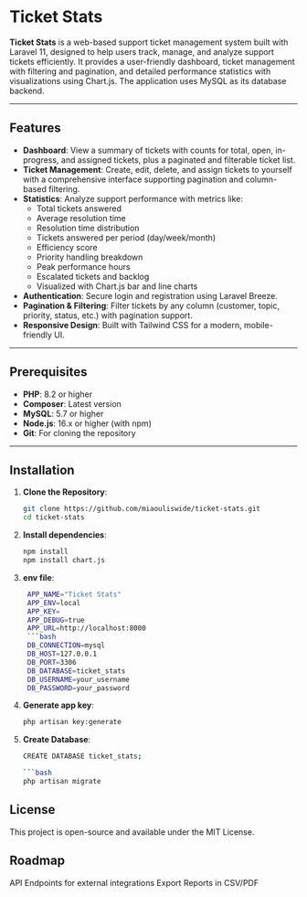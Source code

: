 # Ticket Stats

**Ticket Stats** is a web-based support ticket management system built with Laravel 11, designed to help users track, manage, and analyze support tickets efficiently. It provides a user-friendly dashboard, ticket management with filtering and pagination, and detailed performance statistics with visualizations using Chart.js. The application uses MySQL as its database backend.

---

## Features

- **Dashboard**: View a summary of tickets with counts for total, open, in-progress, and assigned tickets, plus a paginated and filterable ticket list.
- **Ticket Management**: Create, edit, delete, and assign tickets to yourself with a comprehensive interface supporting pagination and column-based filtering.
- **Statistics**: Analyze support performance with metrics like:
  - Total tickets answered
  - Average resolution time
  - Resolution time distribution
  - Tickets answered per period (day/week/month)
  - Efficiency score
  - Priority handling breakdown
  - Peak performance hours
  - Escalated tickets and backlog
  - Visualized with Chart.js bar and line charts
- **Authentication**: Secure login and registration using Laravel Breeze.
- **Pagination & Filtering**: Filter tickets by any column (customer, topic, priority, status, etc.) with pagination support.
- **Responsive Design**: Built with Tailwind CSS for a modern, mobile-friendly UI.

---

## Prerequisites

- **PHP**: 8.2 or higher
- **Composer**: Latest version
- **MySQL**: 5.7 or higher
- **Node.js**: 16.x or higher (with npm)
- **Git**: For cloning the repository

---

## Installation

1. **Clone the Repository**:
   ```bash
   git clone https://github.com/miaouliswide/ticket-stats.git
   cd ticket-stats

2. **Install dependencies**:
   ```bash
   npm install
   npm install chart.js
3. **env file**:
   ```bash
    APP_NAME="Ticket Stats"
    APP_ENV=local
    APP_KEY=
    APP_DEBUG=true
    APP_URL=http://localhost:8000
    ```bash
    DB_CONNECTION=mysql
    DB_HOST=127.0.0.1
    DB_PORT=3306
    DB_DATABASE=ticket_stats
    DB_USERNAME=your_username
    DB_PASSWORD=your_password
5. **Generate app key**:
   ```bash 
   php artisan key:generate
7. **Create Database**:
   ```bash
   CREATE DATABASE ticket_stats;
   
   ```bash
   php artisan migrate

## License
This project is open-source and available under the MIT License.

## Roadmap
API Endpoints for external integrations
Export Reports in CSV/PDF

